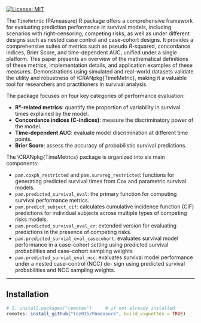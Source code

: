 <!-- README.md for TimeMetric (PAmeasure) ---------------------------------------------- -->

[![License: MIT](https://img.shields.io/badge/License-MIT-blue.svg)](LICENSE)
<!-- Optional: add coverage, pkgdown, DOI badges here -->

The `TimeMetric` (PAmeasure) R package offers a comprehensive framework for evaluating prediction performance in survival models, including scenarios with right-censoring, competing risks, as well as under different designs such as nested case control and case-cohort designs. It provides a comprehensive suites of metrics such as pseudo $R$-squared, concordance indices, Brier Score, and time-dependent AUC, unified under a single platform. This paper presents an overview of the mathematical definitions of these metrics,  implementation details, and application examples of these measures. Demonstrations using simulated and real-world datasets validate the utility and robustness of \CRANpkg{TimeMetric},  making it a valuable tool for researchers and practitioners in survival analysis.


The package focuses on four key categories of performance evaluation:

- **R²-related metrics**: quantify the proportion of variability in survival times explained by the model.
- **Concordance indices (C-indices)**: measure the discriminatory power of the model.
- **Time-dependent AUC**: evaluate model discrimination at different time points.
- **Brier Score**: assess the accuracy of probabilistic survival predictions.


The \CRANpkg{TimeMetrics} package is organized into six main components:

- `pam.coxph_restricted` and `pam.survreg_restricted`: functions for generating predicted survival times from Cox and parametric survival models.
- `pam.predicted_survival_eval`: the primary function for computing survival performance metrics.
- `pam.predict_subject_cif`: calculates cumulative incidence function (CIF) predictions for individual subjects across multiple types of competing risks models.
- `pam.predicted_survival_eval_cr`: extended version for evaluating predictions in the presence of competing risks.
- `pam.predicted_survial_eval_casecohort`: evaluates survival model performance in a case–cohort setting using predicted
survival probabilities and case–cohort sampling weights
- `pam.predicted_survial_eval_ncc`:  evaluates survival model performance under a nested case–control (NCC) de-
sign using predicted survival probabilities and NCC sampling weights.

---

## Installation

```r
# 1. install.packages("remotes")     # if not already installed
remotes::install_github("toz015/PAmeasure", build_vignettes = TRUE)
